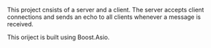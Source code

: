 This project cnsists of a server and a client.
The server accepts client connections and sends an echo to all clients whenever a message is received.

This oriject is built using Boost.Asio.
